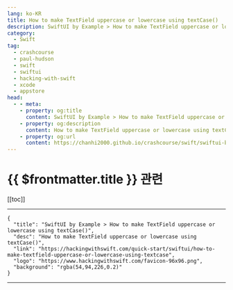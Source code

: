 ```yaml
---
lang: ko-KR
title: How to make TextField uppercase or lowercase using textCase()
description: SwiftUI by Example > How to make TextField uppercase or lowercase using textCase()
category:
  - Swift
tag: 
  - crashcourse
  - paul-hudson
  - swift
  - swiftui
  - hacking-with-swift
  - xcode
  - appstore
head:
  - - meta:
    - property: og:title
      content: SwiftUI by Example > How to make TextField uppercase or lowercase using textCase()
    - property: og:description
      content: How to make TextField uppercase or lowercase using textCase()
    - property: og:url
      content: https://chanhi2000.github.io/crashcourse/swift/swiftui-by-example/02-working-with-static-text/how-to-make-textfield-uppercase-or-lowercase-using-textcase.html
---
```


# {{ $frontmatter.title }} 관련

[[toc]]

---

```component VPCard
{
  "title": "SwiftUI by Example > How to make TextField uppercase or lowercase using textCase()",
  "desc": "How to make TextField uppercase or lowercase using textCase()",
  "link": "https://hackingwithswift.com/quick-start/swiftui/how-to-make-textfield-uppercase-or-lowercase-using-textcase",
  "logo": "https://www.hackingwithswift.com/favicon-96x96.png",
  "background": "rgba(54,94,226,0.2)"
}
```

---

<TagLinks />